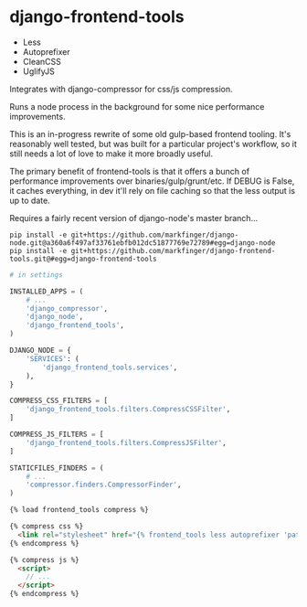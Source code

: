 # django-frontend-tools

- Less
- Autoprefixer
- CleanCSS
- UglifyJS

Integrates with django-compressor for css/js compression.

Runs a node process in the background for some nice performance improvements.

This is an in-progress rewrite of some old gulp-based frontend tooling. It's reasonably well tested, but was built for a particular project's workflow, so it still needs a lot of love to make it more broadly useful.

The primary benefit of frontend-tools is that it offers a bunch of performance improvements over binaries/gulp/grunt/etc. If DEBUG is False, it caches everything, in dev it'll rely on file caching so that the less output is up to date.

Requires a fairly recent version of django-node's master branch...
```
pip install -e git+https://github.com/markfinger/django-node.git@a360a6f497af33761ebfb012dc51877769e72789#egg=django-node
pip install -e git+https://github.com/markfinger/django-frontend-tools.git@#egg=django-frontend-tools
```

```python
# in settings

INSTALLED_APPS = (
    # ...
    'django_compressor',
    'django_node',
    'django_frontend_tools',
)

DJANGO_NODE = {
    'SERVICES': (
        'django_frontend_tools.services',
    ),
}

COMPRESS_CSS_FILTERS = [
    'django_frontend_tools.filters.CompressCSSFilter',
]

COMPRESS_JS_FILTERS = [
    'django_frontend_tools.filters.CompressJSFilter',
]

STATICFILES_FINDERS = (
    # ...
    'compressor.finders.CompressorFinder',
)
```

```html
{% load frontend_tools compress %}

{% compress css %}
  <link rel="stylesheet" href="{% frontend_tools less autoprefixer 'path/to/file.less' %}">
{% endcompress %}

{% compress js %}
  <script>
    // ...
  </script>
{% endcompress %}
```
